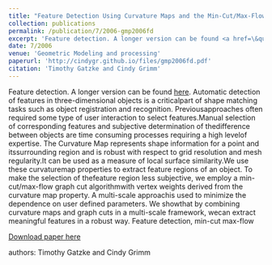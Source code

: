 ```yaml
---
title: "Feature Detection Using Curvature Maps and the Min-Cut/Max-Flow Algorithm"
collection: publications
permalink: /publication/7/2006-gmp2006fd
excerpt: 'Feature detection. A longer version can be found <a href=\&quot;http://www.cse.seas.wustl.edu/techreportfiles/getreport.asp?510\&quot;>here</a>. Automatic detection of features in three-dimensional objects is a criticalpart of shape matching tasks such as object registration and recognition. Previousapproaches often required some type of user interaction to select features.Manual selection of corresponding features and subjective determination of thedifference between objects are time consuming processes requiring a high levelof expertise. The Curvature Map represents shape information for a point and itssurrounding region and is robust with respect to grid resolution and mesh regularity.It can be used as a measure of local surface similarity.We use these curvaturemap properties to extract feature regions of an object. To make the selection of thefeature region less subjective,  we employ a min-cut/max-flow graph cut algorithmwith vertex weights derived from the curvature map property. A multi-scale approachis used to minimize the dependence on user defined parameters. We showthat by combining curvature maps and graph cuts in a multi-scale framework,  wecan extract meaningful features in a robust way. Feature detection,  min-cut max-flow, '
date: 7/2006
venue: 'Geometric Modeling and processing'
paperurl: 'http://cindygr.github.io/files/gmp2006fd.pdf'
citation: 'Timothy Gatzke and Cindy Grimm'
---
```

Feature detection. A longer version can be found <a href=\&quot;http://www.cse.seas.wustl.edu/techreportfiles/getreport.asp?510\&quot;>here</a>. Automatic detection of features in three-dimensional objects is a criticalpart of shape matching tasks such as object registration and recognition. Previousapproaches often required some type of user interaction to select features.Manual selection of corresponding features and subjective determination of thedifference between objects are time consuming processes requiring a high levelof expertise. The Curvature Map represents shape information for a point and itssurrounding region and is robust with respect to grid resolution and mesh regularity.It can be used as a measure of local surface similarity.We use these curvaturemap properties to extract feature regions of an object. To make the selection of thefeature region less subjective,  we employ a min-cut/max-flow graph cut algorithmwith vertex weights derived from the curvature map property. A multi-scale approachis used to minimize the dependence on user defined parameters. We showthat by combining curvature maps and graph cuts in a multi-scale framework,  wecan extract meaningful features in a robust way. Feature detection,  min-cut max-flow

[Download paper here](http://cindygr.github.io/files/gmp2006fd.pdf)

authors: Timothy Gatzke and Cindy Grimm